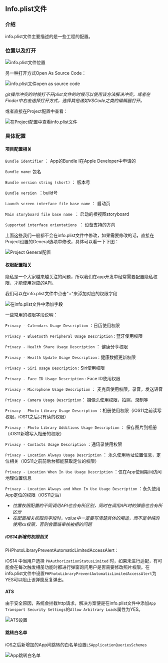 ## Info.plist文件

### 介绍

info.plist文件主要描述的是一些工程的配置。

### 位置以及打开

![info.plist文件位置](https://cdn.jsdelivr.net/gh/ZpFate/ImageService@master/uPic/img_2020_11_26_17_04_47.png "info.plist文件位置")

另一种打开方式Open As Source Code：

![info.plist文件open as source code](https://cdn.jsdelivr.net/gh/ZpFate/ImageService@master/uPic/img_2020_11_26_17_06_47.png "info.plist文件open as source code")

*git操作冲突的时候打不开plist文件的时候可以使用该方法解决冲突，或者在Finder中右击选择打开方式，选择其他诸如VSCode之类的编辑器打开。*

或者直接在Project配置中查看：

![在Project配置中查看info.plist文件](https://cdn.jsdelivr.net/gh/ZpFate/ImageService@master/uPic/img_2020_11_26_17_05_36.png "在Project配置中查看info.plist文件")

### 具体配置

#### 项目配置相关

`Bundle identifier` ： App的Bundle I在Apple Developer中申请的

`Bundle name`:  包名

`Bundle version string (short)` ： 版本号

`Bundle version `：build号

`Launch screen interface file base name` ： 启动页

`Main storyboard file base name `： 启动的根视图storyboard

`Supported interface orientations `： 设备支持的方向

上面这些我们一般都不会在info.plist文件中修改，如果需要修改的话，直接在Project设置的General选项中修改，具体可以看一下下图：

![Project General配置](https://cdn.jsdelivr.net/gh/ZpFate/ImageService@master/uPic/img_2020_11_27_10_05_43.png "Project General配置")

#### 权限配置相关

隐私是一个大家越来越关注的问题，所以我们在app开发中经常需要配置隐私权限，才能使用对应的API。

我们可以在info.plist文件中点击"+"来添加对应的权限字段

![在info.plist文件中添加字段](https://cdn.jsdelivr.net/gh/ZpFate/ImageService@master/uPic/img_2020_11_27_10_17_13.png "在info.plist文件中添加字段")

一些常用的权限字段说明：

`Privacy - Calendars Usage Description` ：日历使用权限

`Privacy - Bluetooth Peripheral Usage Description` : 蓝牙使用权限

`Privacy - Health Share Usage Description` ： 健康分享权限

`Privacy - Health Update Usage Description` : 健康数据更新权限

`Privacy - Siri Usage Description` : Siri使用权限

`Privacy - Face ID Usage Description` :  Face ID使用权限

`Privacy - Microphone Usage Description` ： 麦克风使用权限，录音，发送语音

`Privacy - Camera Usage Description`： 摄像头使用权限，拍照，录制等

`Privacy - Photo Library Usage Description` ：相册使用权限（iOS11之前读写权限，iOS11之后只有读的权限）

`Privacy - Photo Library Additions Usage Description` ： 保存图片到相册（iOS11新增写入相册的权限）

`Privacy - Contacts Usage Description`  ：通讯录使用权限

`Privacy - Location Always Usage Description` ： 永久使用地址位置信息，定位相关（iOS11之前前后台都能获取定位的权限）

`Privacy - Location When In Use Usage Description` ：仅在App使用期间访问地理位置信息

`Privacy - Location Always and When In Use Usage Description` ：永久使用App定位的权限（iOS11之后）

* *位置权限配置的不同调用API也会有所区别，同时在调用API时的弹窗也会有所区分*
* *在配置相关权限的字段时，value中一定要写清楚具体的用途，而不是单纯的使用xx权限，否则会面临审核被拒的问题*

##### iOS14新增的权限相关

PHPhotoLibraryPreventAutomaticLimitedAccessAlert：

iOS14 中当用户选择 `PHAuthorizationStatusLimited` 时，如果未进行适配，有可能会在每次触发相册功能时都进行弹窗询问用户是否需要修改照片权限。在info.plist文件中设置`PHPhotoLibraryPreventAutomaticLimitedAccessAlert`为YES可以阻止该弹窗反复弹出。

#### ATS

由于安全原因，系统会拦截http请求，解决方案便是在info.plist文件中添加`App Transport Security Settings`的`Allow Arbitrary Loads`属性为YES。

![ATS设置](https://cdn.jsdelivr.net/gh/ZpFate/ImageService@master/uPic/img_2020_11_27_11_02_50.png "ATS设置")

#### 跳转白名单

iOS之后新增加的App间跳转的白名单设置`LSApplicationQueriesSchemes`

![App跳转白名单](https://cdn.jsdelivr.net/gh/ZpFate/ImageService@master/uPic/img_2020_11_27_11_11_59.png "App跳转白名单")